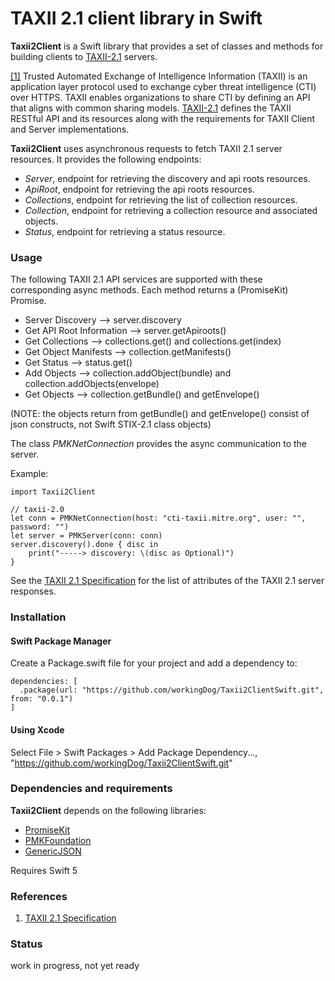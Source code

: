 # TAXII 2.1 client library in Swift

**Taxii2Client** is a Swift library that provides a set of classes and methods for building clients to [TAXII-2.1](https://oasis-open.github.io/cti-documentation/) servers.

[[1]](https://oasis-open.github.io/cti-documentation/) 
Trusted Automated Exchange of Intelligence Information (TAXII) is an application layer protocol 
used to exchange cyber threat intelligence (CTI) over HTTPS. 
TAXII enables organizations to share CTI by defining an API that aligns with common sharing models.
[TAXII-2.1](https://oasis-open.github.io/cti-documentation/) defines the TAXII RESTful API and its resources along with the requirements for TAXII Client and Server implementations. 


**Taxii2Client** uses asynchronous requests to fetch TAXII 2.1 server resources. 
It provides the following endpoints:

- *Server*, endpoint for retrieving the discovery and api roots resources.
- *ApiRoot*, endpoint for retrieving the api roots resources.
- *Collections*, endpoint for retrieving the list of collection resources. 
- *Collection*, endpoint for retrieving a collection resource and associated objects. 
- *Status*, endpoint for retrieving a status resource. 

### Usage

The following TAXII 2.1 API services are supported with these corresponding async methods. Each method returns a (PromiseKit) Promise.

- Server Discovery --> server.discovery 
- Get API Root Information --> server.getApiroots()
- Get Collections --> collections.get() and collections.get(index)
- Get Object Manifests --> collection.getManifests()
- Get Status --> status.get()
- Add Objects --> collection.addObject(bundle) and collection.addObjects(envelope)
- Get Objects --> collection.getBundle() and getEnvelope()

(NOTE: the objects return from getBundle() and getEnvelope() consist of json constructs, not Swift STIX-2.1 class objects)


The class *PMKNetConnection* provides the async communication to the server.

Example:

    import Taxii2Client
    
    // taxii-2.0
    let conn = PMKNetConnection(host: "cti-taxii.mitre.org", user: "", password: "")
    let server = PMKServer(conn: conn)
    server.discovery().done { disc in
        print("-----> discovery: \(disc as Optional)")
    }

See the [TAXII 2.1 Specification](https://oasis-open.github.io/cti-documentation/) for the list 
of attributes of the TAXII 2.1 server responses.

### Installation 

#### Swift Package Manager

Create a Package.swift file for your project and add a dependency to:

    dependencies: [
      .package(url: "https://github.com/workingDog/Taxii2ClientSwift.git", from: "0.0.1")
    ]

#### Using Xcode

Select File > Swift Packages > Add Package Dependency...,
"https://github.com/workingDog/Taxii2ClientSwift.git"

### Dependencies and requirements

**Taxii2Client** depends on the following libraries:

- [PromiseKit](https://github.com/mxcl/PromiseKit)
- [PMKFoundation](https://github.com/PromiseKit/Foundation)
- [GenericJSON](https://github.com/zoul/generic-json-swift)

Requires Swift 5

### References
 
1) [TAXII 2.1 Specification](https://oasis-open.github.io/cti-documentation/resources#taxii-21-specification)

### Status
work in progress, not yet ready
